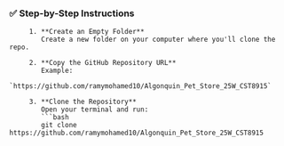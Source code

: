 ### ✅ Step-by-Step Instructions
         
         1. **Create an Empty Folder**  
            Create a new folder on your computer where you'll clone the repo.
         
         2. **Copy the GitHub Repository URL**  
            Example:  
            `https://github.com/ramymohamed10/Algonquin_Pet_Store_25W_CST8915`
         
         3. **Clone the Repository**  
            Open your terminal and run:
            ```bash
            git clone https://github.com/ramymohamed10/Algonquin_Pet_Store_25W_CST8915
